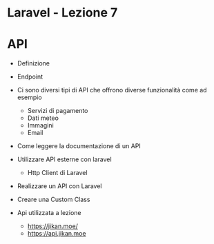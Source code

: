# Laravel - Lezione 7

# API
- Definizione
- Endpoint
- Ci sono diversi tipi di API che offrono diverse funzionalità come ad esempio
    - Servizi di pagamento
    - Dati meteo
    - Immagini
    - Email

- Come leggere la documentazione di un API

- Utilizzare API esterne con laravel
    - Http Client di Laravel

- Realizzare un API con Laravel

- Creare una Custom Class


- Api utilizzata a lezione 
    - https://jikan.moe/
    - https://api.jikan.moe